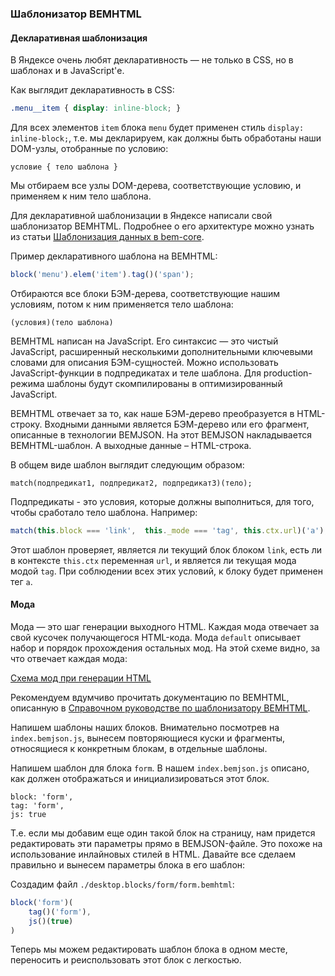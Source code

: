 ### Шаблонизатор BEMHTML

#### Декларативная шаблонизация

В Яндексе очень любят декларативность — не только в CSS, но в шаблонах и в JavaScript'е.

Как выглядит декларативность в CSS:

```css
.menu__item { display: inline-block; }
```

Для всех элементов `item` блока `menu` будет применен стиль `display: inline-block;`, т.е. мы декларируем, как должны быть обработаны
наши DOM-узлы, отобранные по условию:

```
условие { тело шаблона }
```

Мы отбираем все узлы DOM-дерева, соответствующие условию, и применяем к ним тело шаблона.

Для декларативной шаблонизации в Яндексе написали свой шаблонизатор BEMHTML. Подробнее о его архитектуре можно узнать из
статьи [Шаблонизация данных в bem-core](http://ru.bem.info/technology/bemhtml/current/templating/).

Пример декларативного шаблона на BEMHTML:

```js
block('menu').elem('item').tag()('span');
```

Отбираются все блоки БЭМ-дерева, соответствующие нашим условиям, потом к ним применяется тело шаблона:

```
(условия)(тело шаблона)
```

BEMHTML написан на JavaScript. Его синтаксис — это чистый JavaScript, расширенный несколькими дополнительными
ключевыми словами для описания БЭМ-сущностей. Можно использовать JavaScript-функции в подпредикатах и теле шаблона.
Для production-режима шаблоны будут скомпилированы в оптимизированный JavaScript.

BEMHTML отвечает за то, как наше БЭМ-дерево преобразуется в HTML-строку. Входными данными является БЭМ-дерево или
его фрагмент, описанные в технологии BEMJSON. На этот BEMJSON накладывается BEMHTML-шаблон. А выходные данные – HTML-строка.

В общем виде шаблон выглядит следующим образом:

```
match(подпредикат1, подпредикат2, подпредикат3)(тело);
```

Подпредикаты - это условия, которые должны выполниться, для того, чтобы сработало тело шаблона. Например:

```js
match(this.block === 'link',  this._mode === 'tag', this.ctx.url)('a');
```

Этот шаблон проверяет, является ли текущий блок блоком `link`, есть ли в контексте `this.ctx` переменная `url`, и
является ли текущая мода модой `tag`. При соблюдении всех этих условий, к блоку будет применен тег `a`.

#### Мода

Мода — это шаг генерации выходного HTML. Каждая мода отвечает за свой кусочек получающегося HTML-кода.
Мода `default` описывает набор и порядок прохождения остальных мод. На этой схеме видно, за что отвечает каждая мода:

[Схема мод при генерации HTML](https://github.com/bem/bem-core/blob/v2/common.docs/reference/reference_mode_default.png)

Рекомендуем вдумчиво прочитать документацию по BEMHTML, описанную в [Cправочном руководстве по шаблонизатору BEMHTML](http://ru.bem.info/technology/bemhtml/current/reference/).

Напишем шаблоны наших блоков. Внимательно посмотрев на `index.bemjson.js`, вынесем повторяющиеся куски и
фрагменты, относящиеся к конкретным блокам, в отдельные шаблоны.

Напишем шаблон для блока `form`. В нашем `index.bemjson.js` описано, как должен отображаться и инициализироваться этот блок.

```
block: 'form',
tag: 'form',
js: true
```

Т.е. если мы добавим еще один такой блок на страницу, нам придется редактировать эти параметры прямо в BEMJSON-файле.
Это похоже на использование инлайновых стилей в HTML. Давайте все сделаем правильно и вынесем параметры блока в его шаблон:

Создадим файл `./desktop.blocks/form/form.bemhtml`:
```js
block('form')(
    tag()('form'),
    js()(true)
)
```

Теперь мы можем редактировать шаблон блока в одном месте, переносить и реиспользовать этот блок с легкостью.
